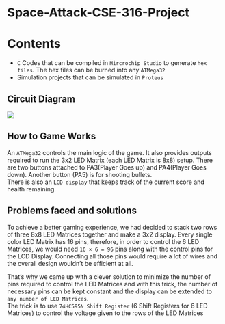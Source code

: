 # Space-Attack-CSE-316-Project

# Contents
- `C` Codes that can be compiled in `Mircrochip Studio` to generate `hex files`. The hex files can be burned into any `ATMega32`
-  Simulation projects that can be simulated in `Proteus`

## Circuit Diagram
![](https://github.com/Anupznk/Space-Attack-CSE-316-Project/blob/master/Space%20Attack.BMP)

## How to Game Works
An `ATMega32` controls the main logic of the game. It also provides outputs
required to run the 3x2 LED Matrix (each LED Matrix is 8x8) setup. There are two buttons attached to PA3(Player Goes up)
 and PA4(Player Goes down). Another button (PA5) is for shooting bullets. <br>
There is also an `LCD display` that keeps track of the current score and health
remaining.

## Problems faced and solutions
To achieve a better gaming experience, we had decided to stack two rows of
three 8x8 LED Matrices together and make a 3x2 display. Every single color
LED Matrix has 16 pins, therefore, in order to control the 6 LED Matrices, we
would need `16 × 6 = 96` pins along with the control pins for the LCD Display. Connecting all those pins would require a lot of wires and
the overall design wouldn’t be efficient at all. <br>

That’s why we came up with a clever solution to minimize the number of pins
required to control the LED Matrices and with this trick, the number of
necessary pins can be kept constant and the display can be extended to `any
number of LED Matrices`. <br>
The trick is to use `74HC595N Shift Register` (6 Shift Registers for 6 LED Matrices) to control the voltage given 
to the rows of the LED Matrices
